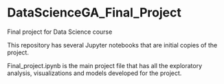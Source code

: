 # DataScienceGA_Final_Project
Final project for Data Science course

This repository has several Jupyter notebooks that are initial copies of the project.

Final_project.ipynb is the main project file that has all the exploratory analysis, visualizations and models developed for the project.
